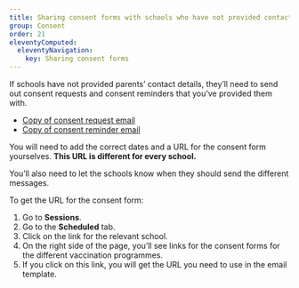 ```yaml
---
title: Sharing consent forms with schools who have not provided contact details
group: Consent
order: 21
eleventyComputed:
  eleventyNavigation:
    key: Sharing consent forms
---
```


If schools have not provided parents’ contact details, they’ll need to send out consent requests and consent reminders that you’ve provided them with.

- [Copy of consent request email](/guide/consent-request-email)
- [Copy of consent reminder email](/guide/consent-reminder-email)

You will need to add the correct dates and a URL for the consent form yourselves. **This URL is different for every school.**

You’ll also need to let the schools know when they should send the different messages.

To get the URL for the consent form:

1. Go to **Sessions**.
2. Go to the **Scheduled** tab.
3. Click on the link for the relevant school.
4. On the right side of the page, you’ll see links for the consent forms for the different vaccination programmes.
5. If you click on this link, you will get the URL you need to use in the email template.
